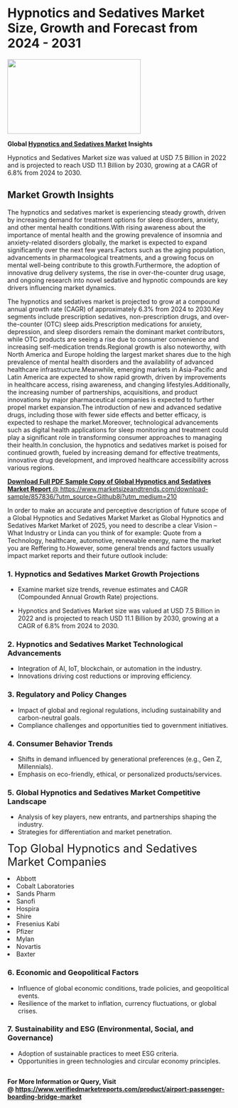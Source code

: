<H1>Hypnotics and Sedatives Market Size, Growth and Forecast from 2024 - 2031</H1><img class="aligncenter size-medium wp-image-584254" src="https://thirdeyenews.in/wp-content/uploads/2024/09/Global-Market-Research-300x168.jpeg" alt="" width="300" height="168" /><p><strong>Global&nbsp;<a href="https://www.marketsizeandtrends.com/download-sample/857836/?utm_source=Github8j?utm_medium=210">Hypnotics and Sedatives Market</a> Insights</strong></p><p>Hypnotics and Sedatives Market size was valued at USD 7.5 Billion in 2022 and is projected to reach USD 11.1 Billion by 2030, growing at a CAGR of 6.8% from 2024 to 2030.</p><p><h2>Market Growth Insights</h2> <p>The hypnotics and sedatives market is experiencing steady growth, driven by increasing demand for treatment options for sleep disorders, anxiety, and other mental health conditions.With rising awareness about the importance of mental health and the growing prevalence of insomnia and anxiety-related disorders globally, the market is expected to expand significantly over the next few years.Factors such as the aging population, advancements in pharmacological treatments, and a growing focus on mental well-being contribute to this growth.Furthermore, the adoption of innovative drug delivery systems, the rise in over-the-counter drug usage, and ongoing research into novel sedative and hypnotic compounds are key drivers influencing market dynamics.</p> <p><a href="#"></a></p> <p>The hypnotics and sedatives market is projected to grow at a compound annual growth rate (CAGR) of approximately 6.3% from 2024 to 2030.Key segments include prescription sedatives, non-prescription drugs, and over-the-counter (OTC) sleep aids.Prescription medications for anxiety, depression, and sleep disorders remain the dominant market contributors, while OTC products are seeing a rise due to consumer convenience and increasing self-medication trends.Regional growth is also noteworthy, with North America and Europe holding the largest market shares due to the high prevalence of mental health disorders and the availability of advanced healthcare infrastructure.Meanwhile, emerging markets in Asia-Pacific and Latin America are expected to show rapid growth, driven by improvements in healthcare access, rising awareness, and changing lifestyles.Additionally, the increasing number of partnerships, acquisitions, and product innovations by major pharmaceutical companies is expected to further propel market expansion.The introduction of new and advanced sedative drugs, including those with fewer side effects and better efficacy, is expected to reshape the market.Moreover, technological advancements such as digital health applications for sleep monitoring and treatment could play a significant role in transforming consumer approaches to managing their health.In conclusion, the hypnotics and sedatives market is poised for continued growth, fueled by increasing demand for effective treatments, innovative drug development, and improved healthcare accessibility across various regions.</p> <p><a href="#"></p><p><span class=""><strong>Download Full PDF Sample Copy of Global Hypnotics and Sedatives Market Report</strong> @ <a href="https://www.marketsizeandtrends.com/download-sample/857836/?utm_source=Github8j?utm_medium=210" target="_blank">https://www.marketsizeandtrends.com/download-sample/857836/?utm_source=Github8j?utm_medium=210</a></span></p><p>In order to make an accurate and perceptive description of future scope of a Global&nbsp;Hypnotics and Sedatives Market Market as Global&nbsp;Hypnotics and Sedatives Market Market of 2025, you need to describe a clear Vision &ndash; What Industry or Linda can you think of for example: Quote from a Technology, healthcare, automotive, renewable energy, name the market you are Reffering to.However, some general trends and factors usually impact market reports and their future outlook include:</p><h3>1.&nbsp;<strong>Hypnotics and Sedatives Market Growth Projections</strong></h3><ul><li>Examine market size trends, revenue estimates and CAGR (Compounded Annual Growth Rate) projections.</li><li><p>Hypnotics and Sedatives Market size was valued at USD 7.5 Billion in 2022 and is projected to reach USD 11.1 Billion by 2030, growing at a CAGR of 6.8% from 2024 to 2030.</p></li></ul><h3>2.&nbsp;<strong>Hypnotics and Sedatives Market Technological Advancements</strong></h3><ul><li>Integration of AI, IoT, blockchain, or automation in the industry.</li><li>Innovations driving cost reductions or improving efficiency.</li></ul><h3>3.&nbsp;<strong>Regulatory and Policy Changes</strong></h3><ul><li>Impact of global and regional regulations, including sustainability and carbon-neutral goals.</li><li>Compliance challenges and opportunities tied to government initiatives.</li></ul><h3>4.&nbsp;<strong>Consumer Behavior Trends</strong></h3><ul><li>Shifts in demand influenced by generational preferences (e.g., Gen Z, Millennials).</li><li>Emphasis on eco-friendly, ethical, or personalized products/services.</li></ul><h3>5.&nbsp;<strong>Global Hypnotics and Sedatives Market Competitive Landscape</strong></h3><ul><li>Analysis of key players, new entrants, and partnerships shaping the industry.</li><li>Strategies for differentiation and market penetration.</li></ul><p data-pm-slice="1 1 []"><span style="color: inherit; font-family: inherit; font-size: 25px;">Top Global Hypnotics and Sedatives Market Companies</span></p><div class="" data-test-id=""><p><li> Abbott</li><li> Cobalt Laboratories</li><li> Sands Pharm</li><li> Sanofi</li><li> Hospira</li><li> Shire</li><li> Fresenius Kabi</li><li> Pfizer</li><li> Mylan</li><li> Novartis</li><li> Baxter</li></p></div><h3>6.&nbsp;<strong>Economic and Geopolitical Factors</strong></h3><ul><li>Influence of global economic conditions, trade policies, and geopolitical events.</li><li>Resilience of the market to inflation, currency fluctuations, or global crises.</li></ul><h3>7.&nbsp;<strong>Sustainability and ESG (Environmental, Social, and Governance)</strong></h3><ul><li>Adoption of sustainable practices to meet ESG criteria.</li><li>Opportunities in green technologies and circular economy principles.</li></ul><h2><strong style="font-size: 14px;">For More Information or Query, Visit @&nbsp;</strong><a style="background-color: #ffffff; font-size: 14px;" href="https://www.marketsizeandtrends.com/report/hypnotics-and-sedatives-market/" target="_blank">https://www.verifiedmarketreports.com/product/airport-passenger-boarding-bridge-market</a></h2>
